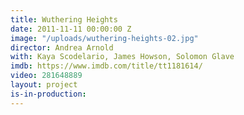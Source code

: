 ```yaml
---
title: Wuthering Heights
date: 2011-11-11 00:00:00 Z
image: "/uploads/wuthering-heights-02.jpg"
director: Andrea Arnold
with: Kaya Scodelario, James Howson, Solomon Glave
imdb: https://www.imdb.com/title/tt1181614/
video: 281648889
layout: project
is-in-production: 
---
```


